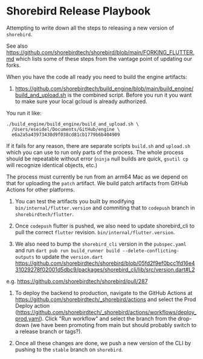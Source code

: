 # Shorebird Release Playbook

Attempting to write down all the steps to releasing a new version of
`shorebird`.

See also https://github.com/shorebirdtech/shorebird/blob/main/FORKING_FLUTTER.md
which lists some of these steps from the vantage point of updating our forks.


When you have the code all ready you need to build the engine artifacts:

1. https://github.com/shorebirdtech/build_engine/blob/main/build_engine/build_and_upload.sh
   is the combined script.  Before you run it you want to make sure your local
   gcloud is already authorized.

You run it like:
```
./build_engine/build_engine/build_and_upload.sh \
  /Users/eseidel/Documents/GitHub/engine \
  e6a2a5a43973430d9f038cd81cb1779b6b404909
```

If it fails for any reason, there are separate scripts `build.sh` and
`upload.sh` which you can use to run only parts of the process.  The whole
process should be repeatable without error (`ninja` null builds are quick,
`gsutil cp` will recognize identical objects, etc.)

The process must currently be run from an arm64 Mac as we depend on that for
uploading the `patch` artifact.  We build patch artifacts from GitHub Actions
for other platforms.

1. You can test the artifacts you built by modifying `bin/internal/flutter.version`
   and commiting that to `codepush` branch in `shorebirdtech/flutter`.

1.  Once `codepush` flutter is pushed, we also need to update shorebird_cli
    to pull the correct `flutter` revision.  `bin/internal/flutter.version`.

1.  We also need to bump the `shorebird_cli` version in the `pubspec.yaml` and
    run `dart pub run build_runner build --delete-conflicting-outputs` to update
    the `version.dart`
    https://github.com/shorebirdtech/shorebird/blob/05fd2f9ef0bcc1fd16e431029278f02001d5dbc9/packages/shorebird_cli/lib/src/version.dart#L2

e.g.  https://github.com/shorebirdtech/shorebird/pull/287

1.  To deploy the backend to production, navigate to the GitHub Actions at https://github.com/shorebirdtech/_shorebird/actions and select the Prod Deploy action (https://github.com/shorebirdtech/_shorebird/actions/workflows/deploy_prod.yaml). Click "Run workflow" and select the branch from the drop-down (we have been promoting from main but should probably switch to a release branch or tags?).

1. Once all these changes are done, we push a new version of the CLI by pushing
to the `stable` branch on `shorebird`.
